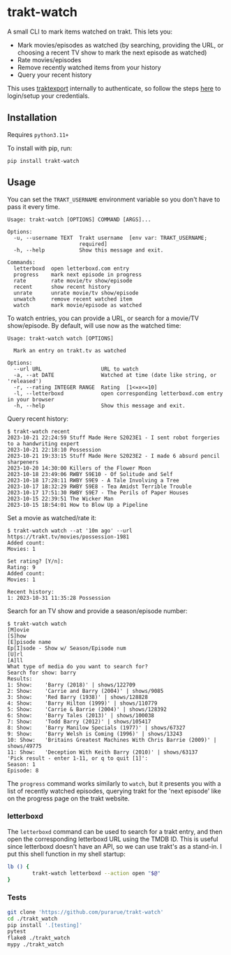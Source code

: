 # trakt-watch

A small CLI to mark items watched on trakt. This lets you:

- Mark movies/episodes as watched (by searching, providing the URL, or choosing a recent TV show to mark the next episode as watched)
- Rate movies/episodes
- Remove recently watched items from your history
- Query your recent history

This uses [traktexport](https://github.com/purarue/traktexport) internally to authenticate, so follow the steps [here](https://github.com/purarue/traktexport#auth) to login/setup your credentials.

## Installation

Requires `python3.11+`

To install with pip, run:

```
pip install trakt-watch
```

## Usage

You can set the `TRAKT_USERNAME` environment variable so you don't have to pass it every time.

```
Usage: trakt-watch [OPTIONS] COMMAND [ARGS]...

Options:
  -u, --username TEXT  Trakt username  [env var: TRAKT_USERNAME;
                       required]
  -h, --help           Show this message and exit.

Commands:
  letterboxd  open letterboxd.com entry
  progress    mark next episode in progress
  rate        rate movie/tv show/episode
  recent      show recent history
  unrate      unrate movie/tv show/episode
  unwatch     remove recent watched item
  watch       mark movie/episode as watched
```

To watch entries, you can provide a URL, or search for a movie/TV show/episode. By default, will use now as the watched time:

```
Usage: trakt-watch watch [OPTIONS]

  Mark an entry on trakt.tv as watched

Options:
  --url URL                   URL to watch
  -a, --at DATE               Watched at time (date like string, or 'released')
  -r, --rating INTEGER RANGE  Rating  [1<=x<=10]
  -l, --letterboxd            open corresponding letterboxd.com entry in your browser
  -h, --help                  Show this message and exit.
```

Query recent history:

```
$ trakt-watch recent
2023-10-21 22:24:59 Stuff Made Here S2023E1 - I sent robot forgeries to a handwriting expert
2023-10-21 22:18:10 Possession
2023-10-21 19:33:15 Stuff Made Here S2023E2 - I made 6 absurd pencil sharpeners
2023-10-20 14:30:00 Killers of the Flower Moon
2023-10-18 23:49:06 RWBY S9E10 - Of Solitude and Self
2023-10-18 17:28:11 RWBY S9E9 - A Tale Involving a Tree
2023-10-17 18:32:29 RWBY S9E8 - Tea Amidst Terrible Trouble
2023-10-17 17:51:30 RWBY S9E7 - The Perils of Paper Houses
2023-10-15 22:39:51 The Wicker Man
2023-10-15 18:54:01 How to Blow Up a Pipeline
```

Set a movie as watched/rate it:

```
$ trakt-watch watch --at '10m ago' --url https://trakt.tv/movies/possession-1981
Added count:
Movies: 1

Set rating? [Y/n]:
Rating: 9
Added count:
Movies: 1

Recent history:
1: 2023-10-31 11:35:28 Possession
```

Search for an TV show and provide a season/episode number:

```
$ trakt-watch watch
[M]ovie
[S]how
[E]pisode name
Ep[I]sode - Show w/ Season/Episode num
[U]rl
[A]ll
What type of media do you want to search for?
Search for show: barry
Results:
1: Show:	'Barry (2018)' | shows/122709
2: Show:	'Carrie and Barry (2004)' | shows/9085
3: Show:	'Red Barry (1938)' | shows/128828
4: Show:	'Barry Hilton (1999)' | shows/110779
5: Show:	'Carrie & Barrie (2004)' | shows/128392
6: Show:	'Barry Tales (2013)' | shows/100038
7: Show:	'Todd Barry (2012)' | shows/105417
8: Show:	'Barry Manilow Specials (1977)' | shows/67327
9: Show:	'Barry Welsh is Coming (1996)' | shows/13243
10: Show:	'Britains Greatest Machines With Chris Barrie (2009)' | shows/49775
11: Show:	'Deception With Keith Barry (2010)' | shows/63137
'Pick result - enter 1-11, or q to quit [1]':
Season: 1
Episode: 8
```

The `progress` command works similarly to `watch`, but it presents you with a list of recently watched episodes, querying trakt for the 'next episode' like on the progress page on the trakt website.

### letterboxd

The `letterboxd` command can be used to search for a trakt entry, and then open the corresponding letterboxd URL using the TMDB ID. This is useful since letterboxd doesn't have an API, so we can use trakt's as a stand-in. I put this shell function in my shell startup:

```bash
lb () {
        trakt-watch letterboxd --action open "$@"
}
```

### Tests

```bash
git clone 'https://github.com/purarue/trakt-watch'
cd ./trakt_watch
pip install '.[testing]'
pytest
flake8 ./trakt_watch
mypy ./trakt_watch
```
